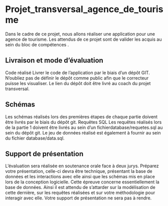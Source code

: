 # Projet_transversal_agence_de_tourisme
Dans le cadre de ce projet, nous allons réaliser une application pour une agence de tourisme. Les
attendus de ce projet sont de valider les acquis au sein du bloc de compétences .

## Livraison et mode d’évaluation
Code réalisé
Livrer le code de l’application par le biais d’un dépôt GIT. N’oubliez pas de définir le dépôt comme
public afin que le correcteur puisse les visualiser.
Le lien du dépôt doit être livré au coach du projet transversal.
## Schémas
Les schémas réalisés lors des premières étapes de chaque partie doivent être livrés par le biais du
dépôt git.
Requêtes SQL
Les requêtes réalisés lors de la partie 1 doivent être livrés au sein d’un fichierdatabase/requetes.sql
au sein du dépôt git. Le jeu de données réalisé est également à fournir au sein du fichier
database/data.sql.

## Support de présentation
L’évaluation sera réalisée en soutenance orale face à deux jurys. Préparez votre présentation, celle-ci
devra être technique, présentant la base de données et les interactions avec elle ainsi que les schémas
mis en place lors de la conception logicielle. Cette épreuve concerne essentiellement la base de
données. Ainsi il est attendu de s’attarder sur la modélisation de cette dernière, sur les requêtes
réalisées et sur votre méthodologie pour interagir avec elle.
Votre support de présentation ne sera pas à rendre.

